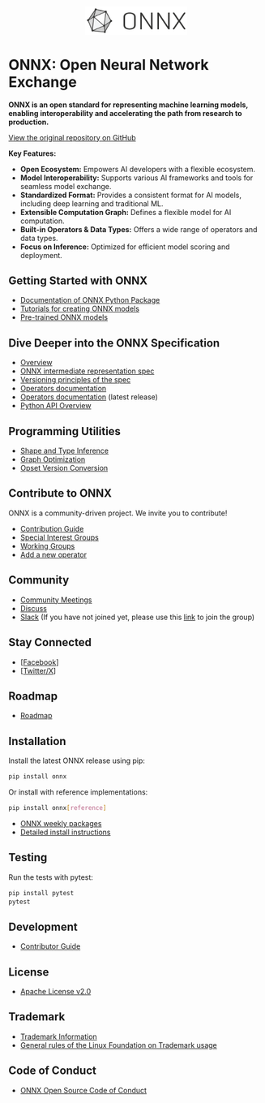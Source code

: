 <p align="center"><img width="40%" src="https://github.com/onnx/onnx/raw/main/docs/onnx-horizontal-color.png" /></p>

# ONNX: Open Neural Network Exchange

**ONNX is an open standard for representing machine learning models, enabling interoperability and accelerating the path from research to production.**

[View the original repository on GitHub](https://github.com/onnx/onnx)

**Key Features:**

*   **Open Ecosystem:** Empowers AI developers with a flexible ecosystem.
*   **Model Interoperability:** Supports various AI frameworks and tools for seamless model exchange.
*   **Standardized Format:** Provides a consistent format for AI models, including deep learning and traditional ML.
*   **Extensible Computation Graph:** Defines a flexible model for AI computation.
*   **Built-in Operators & Data Types:** Offers a wide range of operators and data types.
*   **Focus on Inference:** Optimized for efficient model scoring and deployment.

## Getting Started with ONNX

*   [Documentation of ONNX Python Package](https://onnx.ai/onnx/)
*   [Tutorials for creating ONNX models](https://github.com/onnx/tutorials)
*   [Pre-trained ONNX models](https://github.com/onnx/models)

## Dive Deeper into the ONNX Specification

*   [Overview](https://github.com/onnx/onnx/blob/main/docs/Overview.md)
*   [ONNX intermediate representation spec](https://github.com/onnx/onnx/blob/main/docs/IR.md)
*   [Versioning principles of the spec](https://github.com/onnx/onnx/blob/main/docs/Versioning.md)
*   [Operators documentation](https://github.com/onnx/onnx/blob/main/docs/Operators.md)
*   [Operators documentation](https://onnx.ai/onnx/operators/index.html) (latest release)
*   [Python API Overview](https://github.com/onnx/onnx/blob/main/docs/PythonAPIOverview.md)

## Programming Utilities

*   [Shape and Type Inference](https://github.com/onnx/onnx/blob/main/docs/ShapeInference.md)
*   [Graph Optimization](https://github.com/onnx/optimizer)
*   [Opset Version Conversion](https://github.com/onnx/onnx/blob/main/docs/docsgen/source/api/version_converter.md)

## Contribute to ONNX

ONNX is a community-driven project.  We invite you to contribute!

*   [Contribution Guide](https://github.com/onnx/onnx/blob/main/CONTRIBUTING.md)
*   [Special Interest Groups](https://github.com/onnx/onnx/blob/main/community/sigs.md)
*   [Working Groups](https://github.com/onnx/onnx/blob/main/community/working-groups.md)
*   [Add a new operator](https://github.com/onnx/onnx/blob/main/docs/AddNewOp.md)

## Community

*   [Community Meetings](https://onnx.ai/calendar)
*   [Discuss](https://github.com/onnx/onnx/issues)
*   [Slack](https://lfaifoundation.slack.com/) (If you have not joined yet, please use this [link](https://join.slack.com/t/lfaifoundation/shared_invite/zt-o65errpw-gMTbwNr7FnNbVXNVFkmyNA) to join the group)

## Stay Connected

*   [[Facebook](https://www.facebook.com/onnxai/)]
*   [[Twitter/X](https://twitter.com/onnxai)]

## Roadmap

*   [Roadmap](https://github.com/onnx/steering-committee/tree/main/roadmap)

## Installation

Install the latest ONNX release using pip:

```bash
pip install onnx
```

Or install with reference implementations:

```bash
pip install onnx[reference]
```

*   [ONNX weekly packages](https://pypi.org/project/onnx-weekly/)
*   [Detailed install instructions](https://github.com/onnx/onnx/blob/main/INSTALL.md)

## Testing

Run the tests with pytest:

```bash
pip install pytest
pytest
```

## Development

*   [Contributor Guide](https://github.com/onnx/onnx/blob/main/CONTRIBUTING.md)

## License

*   [Apache License v2.0](LICENSE)

## Trademark

*   [Trademark Information](https://trademarks.justia.com/877/25/onnx-87725026.html)
*   [General rules of the Linux Foundation on Trademark usage](https://www.linuxfoundation.org/legal/trademark-usage)

## Code of Conduct

*   [ONNX Open Source Code of Conduct](https://onnx.ai/codeofconduct.html)